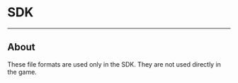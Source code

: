 # SDK

___

## About

These file formats are used only in the SDK. They are not used directly in the game.
